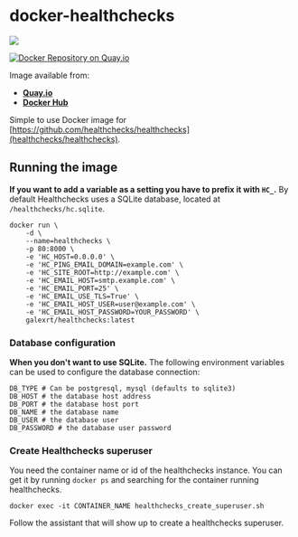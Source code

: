 # docker-healthchecks
[![](https://images.microbadger.com/badges/image/galexrt/healthchecks.svg)](https://microbadger.com/images/galexrt/healthchecks "Get your own image badge on microbadger.com")

[![Docker Repository on Quay.io](https://quay.io/repository/galexrt/healthchecks/status "Docker Repository on Quay.io")](https://quay.io/repository/galexrt/healthchecks)

Image available from:
* [**Quay.io**](https://quay.io/repository/galexrt/healthchecks)
* [**Docker Hub**](https://hub.docker.com/r/galexrt/healthchecks)


Simple to use Docker image for [https://github.com/healthchecks/healthchecks](healthchecks/healthchecks).

## Running the image
**If you want to add a variable as a setting you have to prefix it with `HC_`.**
By default Healthchecks uses a SQLite database, located at `/healthchecks/hc.sqlite`.
```
docker run \
    -d \
    --name=healthchecks \
    -p 80:8000 \
    -e 'HC_HOST=0.0.0.0' \
    -e 'HC_PING_EMAIL_DOMAIN=example.com' \
    -e 'HC_SITE_ROOT=http://example.com' \
    -e 'HC_EMAIL_HOST=smtp.example.com' \
    -e 'HC_EMAIL_PORT=25' \
    -e 'HC_EMAIL_USE_TLS=True' \
    -e 'HC_EMAIL_HOST_USER=user@example.com' \
    -e 'HC_EMAIL_HOST_PASSWORD=YOUR_PASSWORD' \
    galexrt/healthchecks:latest
```

### Database configuration
**When you don't want to use SQLite.**
The following environment variables can be used to configure the database connection:
```
DB_TYPE # Can be postgresql, mysql (defaults to sqlite3)
DB_HOST # the database host address
DB_PORT # the database host port
DB_NAME # the database name
DB_USER # the database user
DB_PASSWORD # the database user password
```

### Create Healthchecks superuser
You need the container name or id of the healthchecks instance. You can get it by running `docker ps` and searching for the container running healthchecks.
```
docker exec -it CONTAINER_NAME healthchecks_create_superuser.sh
```
Follow the assistant that will show up to create a healthchecks superuser.
